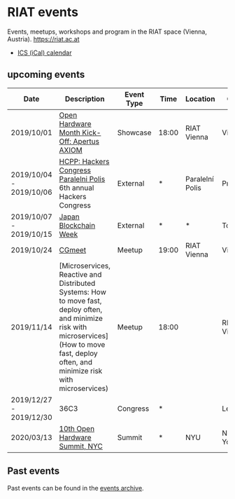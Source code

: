 
[ICS (iCal) calendar]: https://calendar.google.com/calendar/ical/riat.at_nst52qhk2fca3u8dvhce8pepbg%40group.calendar.google.com/public/basic.ics "Online subscription to events by the RIAT Institute. Crypto, Blockchain, DLT"
[RIAT website]: https://riat.ac.at
[RIAT activities archive]: https://riat.at/activities
[Eventbrite page]: https://www.eventbrite.com/o/riat-academy-10768509578 "RIAT academy eventbrite page"
[PDF overview & print event calendar]: https://github.com/parasew/riat-events/raw/master/assets/2019-04-RIAT_program_PDF_calendar_2019.pdf
[events archive]: https://github.com/parasew/riat-events/tree/master/archive

# RIAT events
Events, meetups, workshops and program in the RIAT space (Vienna, Austria). https://riat.ac.at
* [ICS (iCal) calendar]


## upcoming events

| Date                    | Description                                                                                             | Event Type | Time  | Location        | City     | Country | ISO |
| ----------------------- | ------------------------------------------------------------------------------------------------------- | ---------- | ----- | --------------- | -------- | ------- | --- |
| 2019/10/01              | [Open Hardware Month Kick-Off: Apertus AXIOM](https://www.facebook.com/events/388949381797827/)         | Showcase   | 18:00 | RIAT Vienna     | Vienna   | Austria | AT  |
| 2019/10/04 - 2019/10/06 | [HCPP: Hackers Congress Paralelni Polis](https://opt-out.hcpp.cz/#speakers) 6th annual Hackers Congress | External   | *     | Paralelní Polis | Prague   | Czechia | CZ  |
| 2019/10/07 - 2019/10/15 | [Japan Blockchain Week](https://www.blockchainweek.jp)                                                  | External   | *     | *               | Tokyo    | Japan   | JP  |
| 2019/10/24              | [CGmeet](https://www.facebook.com/PIXELvienna/) | Meetup   | 19:00 | RIAT Vienna     | Vienna   | Austria | AT  |
| 2019/11/14 | [Microservices, Reactive and Distributed Systems: How to move fast, deploy often, and minimize risk with microservices](How to move fast, deploy often, and minimize risk with microservices)| Meetup   | 18:00     |                 | RIAT Vienna  | Austria | AT  |
| 2019/12/27 - 2019/12/30 | 36C3                                                                                                    | Congress   | *     |                 | Leipzig  | Germany | DE  |
| 2020/03/13              | [10th Open Hardware Summit, NYC](https://twitter.com/ohsummit/status/1145713168498511872)               | Summit     | *     | NYU             | New York | USA     | US  |

## Past events

Past events can be found in the [events archive].
